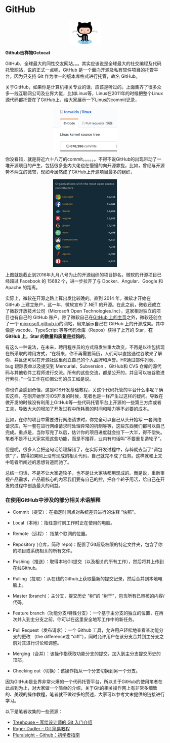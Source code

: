 # **GitHub**

<div  align="center">    
<img src="images/GitHub.png" width = "20%" height = "20%" align=center />
</div>

**Github吉祥物Octocat**

GitHub，全球最大的同性交友网站。。。其实应该说是全球最大的社交编程及代码托管网站，说的正式一点呢，GitHub 是一个面向开源及私有软件项目的托管平台，因为只支持 Git 作为唯一的版本库格式进行托管，故名 GitHub。

关于GitHub，如果你是计算机相关专业的话，应该是听过的。上面集齐了很多众多一线互联网公司及业界大佬，比如Linus等，Linus在2011年的时候把整个Linux源代码都托管在了GitHub上，给大家展示一下Linus的commit记录，



<div  align="center">    
<img src="images/linus.png" width = "40%" height = "40%" align=center />
</div>


你没看错，就是将近六十八万的commit。。。。。。不得不说GitHub的出现带动了一堆开源项目的产生，包括很多业内大佬也在慢慢的向开源靠拢，比如，曾经与开源势不两立的微软，现如今居然成了GitHub上开源项目最多的组织，

<div  align="center">    
<img src="images/openRank.png" width = "40%" height = "40%" align=center />
</div>

上图就是截止到2016年九月八号为止的开源组织的项目排名，微软的开源项目已经超过 Facebook 的 15682 个，进一步拉开了与 Docker、Angular、Google 和 Apache 的距离。

实际上，微软在开源之路上算出发比较晚的。直到 2014 年，微软才开始在 GitHub 上建立账户，这一年，微软宣布了.NET 的开源。在此之前，微软还成立了微软开放技术公司（Microsoft Open Technologies.Inc），这家相对独立的项目也有自己的 GitHub 账户。除了微软自己在[GitHub 上的主页](https://github.com/microsoft)之外，微软还创立了一个 [microsoft.github.io](https://microsoft.github.io/)的网站，用来展示自己在 GitHub 上的开源成果。其中像是 vscode、TypeScript 等等代码仓库（Repos）获得了上万的 Star，**在 GitHub 上，Star 的数量和质量是挂钩的**。

有这么一种说法，在未来，聘用程序员的方式将发生重大改变，不再是以往包括现在所采取的聘用方式，“在将来，你不再需要简历，人们可以直接通过谷歌来了解你，并且还可以在开源社区里创立自己的个人品牌和声誉。HR通过邮件列表、bug 跟踪表单以及提交到 Mercurial、Subversion 、GitHub和 CVS 仓库的源代码与其他软件工程师进行交流。所有的这些交流，都是公开的，并且可以被谷歌进行索引。”一位工作在红帽公司的员工如是说。

你也许会感到奇怪，这是iOS开发基础教程，关这个代码托管的平台什么事呢？确实这样，在刚开始学习iOS开发的时候，笔者也是一样产生过这样的疑问。导致在做开发的时候没有利用上GitHub等一些代码托管平台上开源的一些第三方库或者工具，导致大大的增加了开发过程中所耗费的时间和精力等不必要的成本。

比如，在你的项目中需要进行网络请求时，你完全可以自己从头开始写 一套网络请求库，写一套在进行网络请求时处理异常的机制等等，这些东西我们都可以自己完成。重点是，当你写完了以后，估计你的项目进度就会拉下一大半，得不偿失。笔者不是不让大家实现这些功能，而是不推荐，业内有句话叫“不要重复造轮子”。

 但是呢，很多人会把这句话给理解错了，在实际开发过程中，存粹就去当了“调包侠”了，搞得如果网上没有现成的相关代码，自己就完不成了任务。这样就和上文中笔者所阐述的思想背道而驰了。

 总结一句话，不是不让大家造轮子，也不是让大家啥都用现成的。而是说，重新审视产品需求，产品最核心的内容我们要有自己的控，把各个轮子用活，给自己在开发的过程中创造最大的利益。

### 在使用GitHub中涉及的部分相关术语解释

* Commit（提交）：在指定时间点对系统差异进行的注释 “快照”。
* Local（本地）：指任意时刻工作时正在使用的电脑。
* Remote（远程）： 指某个联网的位置。
* Repository \(仓库，简称 repo\)：配置了Git超级权限的特定文件夹，包含了你的项目或系统相关的所有文件。

* Pushing（推送）：取得本地Git提交（以及相关的所有工作），然后将其上传到在线Github。

* Pulling（拉取）：从在线的Github上获取最新的提交记录，然后合并到本地电脑上。
* Master \(branch\)：主分支，提交历史 “树”的 “树干”，包含所有已审核的内容/代码。
* Feature branch（功能分支/特性分支）：一个基于主分支的独立的位置，在再次并入到主分支之前，你可以在这里安全地写工作中的新任务。
* Pull Request（发布请求）：一个 Github 工具，允许用户轻松地查看某功能分支的更改 （the difference或 “diff”），同时允许用户在该分支合并到主分支之前对其进行讨论和调整。
* Merging（合并）：该操作指获取功能分支的提交，加入到主分支提交历史的顶部。
* Checking out（切换）：该操作指从一个分支切换到另一个分支。

因为GitHub是业界非常火爆的一个代码托管平台，所以关于GitHub的使用笔者在此点到为止，对大家做一个简单的介绍，关于Git的相关操作网上有非常多细致的、美观的操作教程，笔者就不做过多的赘述，大家可以参考文末提供的链接进行学习。

以下是笔者收集的一些资源：

* [Treehouse – 写给设计师的 Git 入门介绍](http://blog.teamtreehouse.com/git-for-designers-part-1)
* [Roger Dudler – Git 简易教程](http://rogerdudler.github.io/git-guide/)
* [Pluralsight – Github：初学者指南](https://www.pluralsight.com/blog/software-development/github-tutorial)



